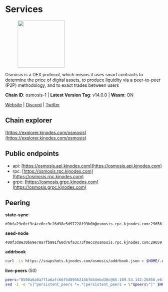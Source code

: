 # Services

<figure><img src="https://raw.githubusercontent.com/kj89/testnet_manuals/main/pingpub/logos/osmosis.png" width="150" alt=""><figcaption></figcaption></figure>

Osmosis is a DEX protocol, which means it uses smart contracts  to determine the price of digital assets, to produce liquidity  via a peer-to-peer (P2P) methodology, and to exact trades between users

**Chain ID**: osmosis-1 | **Latest Version Tag**: v14.0.0 | **Wasm**: ON

[Website](https://osmosis.zone) | [Discord](https://discord.gg/osmosis) | [Twitter](https://twitter.com/osmosiszone)


## Chain explorer
[https://explorer.kjnodes.com/osmosis](https://explorer.kjnodes.com/osmosis)

## Public endpoints

* api: [https://osmosis.api.kjnodes.com](https://osmosis.api.kjnodes.com)
* rpc: [https://osmosis.rpc.kjnodes.com](https://osmosis.rpc.kjnodes.com)
* grpc: [https://osmosis.grpc.kjnodes.com](https://osmosis.grpc.kjnodes.com)

## Peering

**state-sync**

```text
d9bfa29e0cf9c4ce0cc9c26d98e5d97228f93b0b@osmosis.rpc.kjnodes.com:29656
```

**seed-node**

```text
400f3d9e30b69e78a7fb891f60d76fa3c73f0ecc@osmosis.rpc.kjnodes.com:29659
```

**addrbook**
```bash
curl -Ls https://snapshots.kjnodes.com/osmosis/addrbook.json > $HOME/.osmosisd/config/addrbook.json
```

**live-peers** (50)
```bash
peers="8500a6a0a7f1a6afc66f5d8956214bfd44ebd30c@65.109.53.142:26856,e613079d9b1c1c688963215a975cc9b29722f4fb@65.108.238.103:12556,b69e57cd6f796ac5d6efb1a834163365c37cbfa8@78.46.69.29:26656,3197daa0ee5245b17a546be032ff0f6814e1d1db@148.251.191.239:26656,a2024229e2eed1650ba3a3ea9db67fa318dc232e@142.132.199.3:26656,2000928f1b09973431b53292ef80c1cd836fd967@168.119.213.117:26656,82e224c9640048a6513c589e904c0d903bb99f32@74.118.140.23:26656,5e9051d2ae7d9be1656a5348ad0916f255b96c73@135.181.214.17:26656,b15ff06834de16016d8d905162e1365423d21a66@35.172.193.124:26656,d9bfa29e0cf9c4ce0cc9c26d98e5d97228f93b0b@65.109.88.38:29656,f95d9634ad68b8f0ac80ce308adb71d8c119ada5@141.98.219.104:26656,32e9d4a7413dd5393c8be004bee68dea683be839@65.21.227.95:2004,20913e92e8b9ea2d80ad34edd9b52e97886cf616@54.37.30.181:26656,be930386104083882c7e491d60584e15c101c1da@178.128.156.131:26656,42745690b41f6a7515c4a87d88efda2e82b55b76@78.46.94.183:26656,a5ce326c6a5b78ef57d5121825e041a3cba94146@142.132.202.98:26656,30e9432879d5b0976b88e52120dc12338e40fc33@65.108.108.176:26656,e0fbdbdce6ec8797412751edd00fbaf114c42fad@34.220.226.204:26656,47e4075978458bfc382630b2a46aabbbbf7977b2@143.198.234.114:26656,f4b811759e55f665180545ad5e1b42573f660861@135.181.181.251:26656,43785e5ffd8783393ea8094f77efcee5bdbcdce3@78.141.244.18:26656,a6283307952423c1751431c220d11ed36b61ed84@143.110.237.113:26656,407267ac44b20a0a4258d0bbca1c9f657bf88d08@74.118.143.19:26656,f67dde244467670d0cbd93a71ec1d6fd9c99c528@93.115.29.37:26656,173751092c573b78d0dd40677dc7d7f5b546dcfd@94.130.207.9:26656,ec929701754be057fb38c824fc127e26add9c900@138.201.121.185:26666,fced2c95050c0d4781b76cd2b0a93efae03cb395@65.108.77.93:26656,42f42a4b3527b927d5002d45abd37f66ecdd4861@51.178.74.75:16656,33cf290cc0cfec8c59e6af86f1a5579303d21087@138.68.14.64:26656,569aac51b04607a18696c63035586816dec85511@157.90.213.235:26656,797094953d830f8727f3b5175f2b205df16d5867@45.77.212.231:26656,0419c998d6aac0afdb05808ad9a935670248e209@65.108.204.56:26656,f9a920a61ee994b12b77178dd5f1fc1ed39b7cd2@142.132.255.49:26656,9b1bfb99d9eb04af32510ed8e3eb83c59448662f@95.214.52.220:26656,2736d870197d443e463b4ff4b7b52f1cec920030@45.63.39.14:26656,d90150d606724bb19d533f861024174f3aa42351@213.239.213.115:26656,d0d4b88110767c503baa8a618cfd7e284482f8dc@37.120.245.11:26656,6b1dd134b30aeaeb2f21f33bd2cd0370a2275501@138.68.6.165:26656,fc590afe489a1b9ca8ff3f2fb396dbc20b1997a4@204.16.244.254:26656,71f2451869d7363ce5d91366143de63069641303@65.108.71.166:33656,c9bf65acffea46ac8368cbe88f679519f7812f3b@18.142.38.209:26656,f9bfc7f25f63bd7e392fbe5465126b311465cbce@65.108.78.186:26656,c5358545d951ae666c695903036c1e93578951eb@135.181.176.113:26656,e3cc05de734a9eb3da832cf0236f319a9a4063ba@95.216.101.39:26656,31d2c86f7957e2db91297e54c3b0456ea06c2250@173.67.177.115:26656,1876eb08c7e93c965a895177f82c8725f89c0f65@54.214.183.228:26656,7de231d5c75feb810a9196fa2a3e83e0576c88a9@212.95.53.152:26656,1c398af2208984d4e59bc41132e3eac0508abb0f@95.216.76.251:26656,4124dec2db38c7fd7564c819d7921e8a679af9ce@47.240.17.20:29656,7c28e9f02c998d84a4f617c3852b7794dc2883fd@88.99.253.55:26656"
sed -i -e "s|^persistent_peers *=.*|persistent_peers = \"$peers\"|" $HOME/.osmosisd/config/config.toml
```
